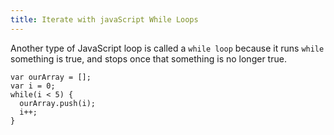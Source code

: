 ```yaml
---
title: Iterate with javaScript While Loops
---
```

Another type of JavaScript loop is called a `while loop` because it runs `while` something is true, and stops once that something is no longer true.

    var ourArray = [];
    var i = 0;
    while(i < 5) {
      ourArray.push(i);
      i++;
    }